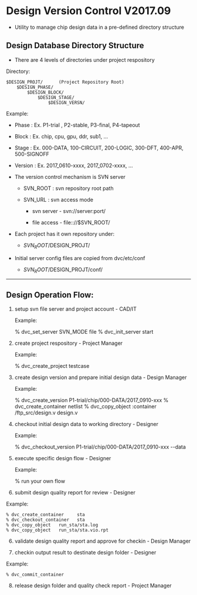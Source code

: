 # Design Version Control V2017.09

- Utility to manage chip design data in a pre-defined directory structure

## Design Database Directory Structure
- There are 4 levels of directories under project respository

Directory:

	$DESIGN_PROJT/		(Project Repository Root)
		$DESIGN_PHASE/
			$DESIGN_BLOCK/
				$DESIGN_STAGE/
					$DESIGN_VERSN/

Example:

  * Phase :
	Ex. P1-trial , P2-stable, P3-final, P4-tapeout

  * Block :
	Ex. chip, cpu, gpu, ddr, sub1, ...

  * Stage :
	Ex. 000-DATA, 100-CIRCUIT, 200-LOGIC, 300-DFT, 400-APR, 500-SIGNOFF

  * Version :
	Ex. 2017_0610-xxxx, 2017_0702-xxxx, ...


- The version control mechanism is SVN server

  * SVN_ROOT : svn repository root path

  * SVN_URL  : svn access mode

     * svn  server - svn://server:port/

     * file access - file:://$SVN_ROOT/

     
- Each project has it own repository under:

  * $SVN_ROOT/$DESIGN_PROJT/

- Initial server config files are copied from dvc/etc/conf

  * $SVN_ROOT/$DESIGN_PROJT/conf/
      

***
## Design Operation Flow:

1. setup svn file server and project account - CAD/IT

   Example:

	% dvc_set_server SVN_MODE file
	% dvc_init_server start

2. create project respository - Project Manager

   Example:

	% dvc_create_project testcase

3. create design version and prepare initial design data - Design Manager

   Example:

	% dvc_create_version P1-trial/chip/000-DATA/2017_0910-xxx
	% dvc_create_container netlist
	% dvc_copy_object :container /ftp_src/design.v design.v

4. checkout initial design data to working directory - Designer

   Example:

	% dvc_checkout_version P1-trial/chip/000-DATA/2017_0910-xxx --data


4. execute specific design flow - Designer 

   Example:

	% run your own flow

5. submit design quality report for review - Designer

  Example:

	% dvc_create_container     sta
	% dvc_checkout_container   sta
	% dvc_copy_object  	run_sta/sta.log
	% dvc_copy_object  	run_sta/sta.vio.rpt

6. validate design quality report and approve for checkin - Design Manager

7. checkin output result to destinate design folder - Designer

  Example:
 
	% dvc_commit_container

8. release design folder and quality check report - Project Manager


